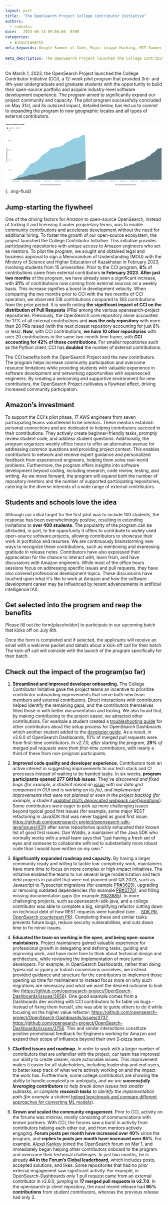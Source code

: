```yaml
---
layout: post
title:  "The OpenSearch Project College Contributor Initiative"
authors:
  - rednaksi
date:   2023-06-13 09:00:00 -0700
categories:
  - announcements
meta_keywords: Google Summer of Code, Major League Hacking, MIT Summer Camp, College Contributor Initiative, Coding Bootcamp

meta_description: The OpenSearch Project launched the College Contributor Initiative (CCI) in March 2023, a program that provided students with opportunities to gain software development experience and contribute to open-source projects. The successful 12-week pilot, which concluded in May, led to a significant increase in external contributions, streamlined onboarding for developers, improved code quality, expanded project roadmaps, enhanced open-source maintenance experience, clarified project issues, and increased community engagement, prompting an expansion of the program to new schools and locales.
---
```


On March 1, 2023, the OpenSearch Project launched the College Contributor Initiative (CCI), a 12-week pilot program that provided 3rd- and 4th-year undergraduate and graduate students with the opportunity to build their open-source portfolio and acquire industry-level software development experience. The program aimed to significantly expand our project community and capacity. The pilot program successfully concluded on May 31st, and its outsized impact, detailed below, has led us to commit to expanding the program to new geographic locales and all types of external contributors.

<img src="/assets/media/blog-images/2023-06-13-college-contributor-initiative/external_contributor_growth.png" alt="External Contribution Growth"/>{: .img-fluid}

## Jump-starting the flywheel

One of the driving factors for Amazon to open-source OpenSearch, instead of forking it and licensing it under proprietary terms, was to enable community contributions and accelerate development without the need for additional hiring. To foster the growth of our open-source ecosystem, the project launched the College Contributor Initiative. This initiative provides participating repositories with unique access to Amazon engineers who act as mentors. To pilot the program, we sought and obtained legal and business approval to sign a Memorandum of Understanding (MOU) with the Ministry of Science and Higher Education of Kazakhstan in February 2023, involving students from 15 universities.
Prior to the CCI program, **6%** of contributions came from external contributors **in February 2023**. **After just two months** of the program, we have already seen a significant increase, with **21%** of contributions now coming from external sources on a weekly basis. This increase signifies a boost in development velocity. When comparing the two months prior to CCI with the two months of CCI operation, we observed 518 contributions compared to 183 contributions from the prior period. It is worth noting **the significant impact of CCI on the distribution of Pull Requests** (PRs) among the various opensearch-project repositories. Previously, the OpenSearch core repository alone accounted for 17% of all external contributions and **was the only repository** with more than 20 PRs raised (with the next closest repository accounting for just 8% or less). **Now**, with CCI contributions, **we have 10 other repositories** with over 20 contributions in the same two-month time frame, with **CCI accounting for 42% of those contributions**. For smaller repositories such as the Python client, CCI has **doubled** the number of external contributions.

The CCI benefits both the OpenSearch Project and the new contributors. The program helps increase community participation and overcome resource limitations while providing students with valuable experience in software development and networking opportunities with experienced engineers. By creating a welcoming and supportive environment for new contributors, the OpenSearch Project cultivates a flywheel effect, driving increased community participation.

## Amazon’s investment

To support the CCI's pilot phase, 17 AWS engineers from seven participating teams volunteered to be mentors. These mentors establish personal connections and are dedicated to helping contributors succeed in their contributions. They actively create beginner-friendly tasks, promptly review student code, and address student questions. Additionally, the program organizes weekly office hours to offer an alternative avenue for addressing common questions and providing project context. This enables contributors to network and receive expert guidance and personalized feedback from experienced engineers, helping them solve real-world problems. Furthermore, the program offers insights into software development beyond coding, including research, code review, testing, and writing. As we move forward, the program will expand both the number of repository mentors and the number of supported participating repositories, catering to the diverse interests of a wide range of external contributors.


## Students and schools love the idea

Although our initial target for the first pilot was to include 100 students, the response has been overwhelmingly positive, resulting in extending invitations to **over 400 students**. The popularity of the program can be attributed, in part, to the opportunity it offers to contribute to widely used open-source software projects, allowing contributors to showcase their work in portfolios and resumes. We are continuously brainstorming new ways to recognize these contributions, such as mentioning and expressing gratitude in release notes. Contributors have also expressed their appreciation for the chance to interact with, learn from, and have discussions with Amazon engineers. While most of the office hours sessions focus on addressing specific issues and pull requests, they have also covered professional development topics. These discussions have touched upon what it's like to work at Amazon and how the software development career may be influenced by recent advancements in artificial intelligence (AI).

## Get selected into the program and reap the benefits

Please fill out the form[placeholder] to participate in our upcoming batch that kicks off on July 6th.

Once the form is completed and if selected, the applicants will receive an email with a welcome packet and details about a kick-off call for their batch. The kick-off call will coincide with the launch of the program specifically for their batch.

## Check out the impact of the program(so far)

1. **Streamlined and improved developer onboarding.** The College Contributor Initiative gave the project teams an incentive to prioritize contributor onboarding improvements that serve both new team members and external contributors. Direct interactions with contributors helped identify the remaining gaps, and the contributors themselves filled those in with better documentation and tooling. We also found that, by making contributing to the project easier, we attracted other contributions. For example a student created a [troubleshooting guide](https://github.com/opensearch-project/OpenSearch-Dashboards/issues/3759) for other contributors about the setup process for OpenSearch Dashboards which another student added to the [developer guide](https://github.com/opensearch-project/OpenSearch-Dashboards/pull/3764). As a result, in v2.6.0 of OpenSearch Dashboards, 10% of merged pull requests were from first-time contributors. _In v2.7.0, after starting the program,_ **_29%_** _of merged pull requests were from first-time contributors_, with nearly a third of these from non-program participants.
2. **Improved code quality and developer experience.** Contributors took an active interest in suggesting improvements to our tech stack and CI processes instead of waiting to be handed tasks. In six weeks, **program participants opened 277 GitHub issues**. They’ve _discovered and fixed bugs (for example, a student raised an_ [_issue_](https://github.com/opensearch-project/oui/issues/699) _with our data grid component in OUI and is working on its fix), and implemented improvements that were not planned or even in the project backlog (for example, a student_ [_updated OUI’s deprecated webpack configurations_](https://github.com/opensearch-project/oui/pull/578)). Some contributors were eager to pick up more challenging issues beyond typical good first issues (for example, some major REST refactoring in JavaSDK that was never tagged as good first issue: https://github.com/opensearch-project/opensearch-sdk-java/issues/431) after some repositories quickly exhausted their known list of good first issues. Dan Widdis, a maintainer of the Java SDK who normally works with a small team says that "just having a fresh set of eyes and someone to collaborate with led to substantially more robust code than I would have written on my own."
    
3. **Significantly expanded roadmap and capacity.** By having a larger community ready and willing to tackle low-complexity work, maintainers have more time to focus on more complex or high-impact initiatives. The initiative enabled the teams to run several large modernization and tech debt projects in parallel that were not planned until Q3 2023, such as Javascript to Typescript  migrations (for example [PR#3629](https://github.com/opensearch-project/OpenSearch-Dashboards/pull/3629)), upgrading or removing outdated dependencies (for example [PR#3770](https://github.com/opensearch-project/OpenSearch-Dashboards/pull/3770)), and filling missing documentation gaps (for example [PR#3685](https://github.com/opensearch-project/OpenSearch-Dashboards/pull/3685)). In more challenging projects, such as opensearch-sdk-java, and a college contributor was able to complete a big, simplifying refactor cutting down on technical debt of how REST requests were handled (see ... [SDK PR](https://github.com/opensearch-project/opensearch-sdk-java/pull/643), [OpenSearch counterpart PR](https://github.com/opensearch-project/OpenSearch/pull/6826)). Completing these and similar tasks prevents future bugs, reduce security vulnerabilities, and cuts down time to fix minor issues. 
4. **Educated the team on working in the open, and being open-source maintainers.** Project maintainers gained valuable experience for professional growth in delegating and defining tasks, guiding and improving work, and have more time to think about technical design and architecture, while reviewing the implementation of more junior developers. For example, in OpenSearch Dashboards, rather than doing typescript or jquery or lodash conversions ourselves, we instead provided guidance and structure for the contributors to implement those opening up time for maintainers to instead focus more on why such migrations are necessary and what we want the desired outcome to look like (https://github.com/opensearch-project/OpenSearch-Dashboards/issues/3658). One good example comes from a Dashboards dev working with CCI contributors to fix table vis bugs - instead of fixing them herself, she was able to guide others to do it while focusing on the higher value refactor: https://github.com/opensearch-project/OpenSearch-Dashboards/issues/3737, https://github.com/opensearch-project/OpenSearch-Dashboards/issues/3756.  This and similar interactions constitute positive promotional feedback for Engineers working for Amazon and expand their scope of influence beyond their own 2-pizza team.
5. **Clarified issues and roadmap.** In order to work with a larger number of contributors that are unfamiliar with the project, our team has improved our ability to create clearer, more actionable issues. This improvement makes it easier for all stakeholders, including leadership and end users, to better keep track of what we’re actively working on and the impact the work has. Furthermore, some college contributors are showing the ability to handle complexity or ambiguity, and _we are **successfully leveraging contributors** to help break down issues into smaller subtasks_, _or complete **research tasks** to identify the implementation path (for example_ a student [helped benchmark and compare different approaches for converting ML models](https://github.com/opensearch-project/opensearch-py-ml/issues/123)).
6. **Grown and scaled the community engagement.** Prior to CCI, activity on the forums was minimal, mostly consisting of communications with known partners. With CCI, the forums saw a burst in activity from contributors helping each other out, and from mentors actively engaging. **Forum posts per month have increased over 40%** since the program, and **replies to posts per month have increased over 85%**. For example, [Alexei Karikov](https://forum.opensearch.org/u/orbulon/summary) joined the OpenSearch forum on Mar 1, and immediately began helping other contributors onboard to the program and overcome their technical challenges. In just two months, he is already **#4 in the** [**Forum’s Global leaderboard**](https://forum.opensearch.org/leaderboard)**,** which includes posts, accepted solutions, and likes. Some repositories that had no prior external engagement saw significant activity. For example, in OpenSearch-Dashboards only 1 pull request came from an external contributor in v2.6.0, jumping to **17 merged pull requests in v2.7.0**. In the opensearch-js client repository, the most recent release had **95% contributions** from student contributors, whereas the previous release had only 2. 





## 

